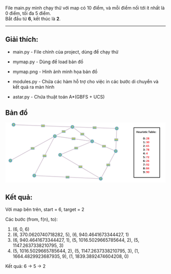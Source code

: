 
File main.py mình chạy thử với map có 10 điểm, và mỗi điểm nối tới ít nhất là 0 điểm, tối đa 5 điểm.<br>
Bắt đầu từ <b>6</b>, kết thúc là <b>2</b>.

<hr>

## Giải thích:

* main.py - File chính của project, dùng để chạy thử

* mymap.py - Dùng để load bản đồ

* mymap.png - Hình ảnh minh họa bản đồ

* modules.py - Chứa các hàm hỗ trợ cho việc in các bước di chuyển và kết quả ra màn hình

* astar.py - Chứa thuật toán A*(GBFS + UCS)

## Bản đồ

![mymap.png](mymap.png)

## Kết quả:
Với map bên trên, start = 6, target = 2

Các bước (from, f(n), to):

1. (6, 0, 6)
2. (6, 370.0620740718282, 5), (6, 940.4641673344427, 1)
3. (6, 940.4641673344427, 1), (5, 1016.5029665785644, 2), (5, 1147.2637338210795, 3)
4. (5, 1016.5029665785644, 2), (5, 1147.2637338210795, 3), (1, 1664.4829923687935, 9), (1, 1839.3892474604208, 0)

Kết quả: 6 -> 5 -> 2
